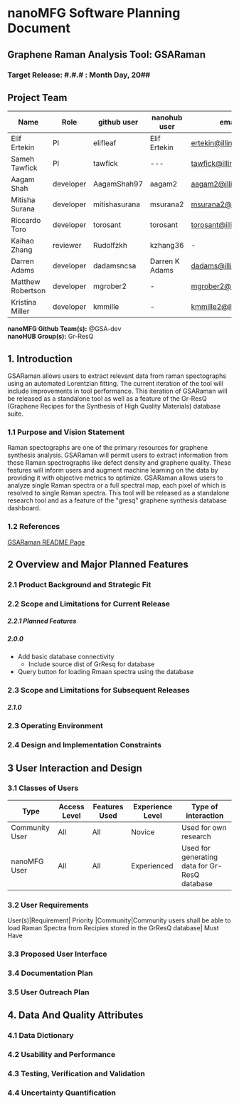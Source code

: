 
# nanoMFG Software Planning Document
<!-- Replace text below with long title of project:short-name -->
## Graphene Raman Analysis Tool: GSARaman
### Target Release: #.#.# : Month Day, 20##

## Project Team
<!-- Complete table for all team members 
 roles: lead, developer, reviewer, contributer
 status: active, inactive
-->
Name | Role | github user | nanohub user | email | status
---|---|---|---|---|---
Elif Ertekin | PI | elifleaf | Elif Ertekin | ertekin@illinois.edu | active
Sameh Tawfick | PI | tawfick | --- | tawfick@illinois.edu | active
Aagam Shah | developer | AagamShah97 |  aagam2 | aagam2@illinois.edu | active
Mitisha Surana| developer | mitishasurana  | msurana2 | msurana2@illinois.edu | active
Riccardo Toro| developer | torosant | torosant | torosant@illinois.edu | active
Kaihao Zhang | reviewer | Rudolfzkh | kzhang36 | - | active |
Darren Adams | developer | dadamsncsa | Darren K Adams | dadams@illinois.edu | active
Matthew Robertson | developer | mgrober2 | - | mgrober2@illinois.edu | inactive
Kristina Miller | developer | kmmille | - | kmmille2@illinois.edu | inactive

**nanoMFG Github Team(s):** @GSA-dev  
**nanoHUB Group(s):** Gr-ResQ

## 1. Introduction
<!-- A  concise description of the current iteration of work. -->
GSARaman allows users to extract relevant data from raman spectographs using an automated Lorentzian fitting. The current iteration of the tool will include improvements in tool performance. This iteration of GSARaman will be released as a standalone tool as well as a feature of the Gr-ResQ (Graphene Recipes for the Synthesis of High Quality Materials) database suite.

### 1.1 Purpose and Vision Statement
<!--Why are we building this tool? What is the key benefit? How does it relate to existing tools and existing software? How does it fit into the overall objectives for the nanoMFG node? Who will use it?-->
Raman spectographs are one of the primary resources for graphene synthesis analysis. GSARaman will permit users to extract information from these Raman spectrographs like defect density and graphene quality. These features will inform users and augment machine learning on the data by providing it with objective metrics to optimize. GSARaman allows users to analyze single Raman spectra or a full spectral map, each pixel of which is resolved to single Raman spectra. This tool will be released as a standalone research tool and as a feature of the "gresq" graphene synthesis database dashboard.

### 1.2 References
<!--List any documents or background material that are relevant.  Links are useful. For instance, a link to a wiki or readme page in the project repository, or link to a uploaded file (doc, pdf, ppt, etc.).-->
[GSARaman README Page](https://github.com/nanoMFG/GSA-Raman/blob/master/README.md "GSARaman README Page")

## 2 Overview and Major Planned Features
<!--Provide and overview characterising this proposed release.  Describe how users will interact with each proposed feature. Include a schematic/diagram to illustrate an overview of proposed software and achitecture componets for the project-->

### 2.1 Product Background and Strategic Fit
<!--Provide context for the proposed product.  Is this a completely new projects, or next version of an existing project? This can include a description of any contextual research, or the status of any existing prototype application.  If this SPD describes a component, describe its relationship to larger system. Can include diagrams.-->

### 2.2 Scope and Limitations for Current Release
<!--List the all planned goals/features for this release.  These should be links to issues.  Add a new subsection for each release.  Equally important, document feature you explicity are not doing at this time-->


##### 2.2.1 Planned Features
##### 2.0.0
* Add basic database connectivity
  - Include source dist of GrResq for database
* Query button for loading Rmaan spectra using the database

### 2.3 Scope and Limitations for Subsequent Releases
<!--Short summary of  future envisioned roadmap for subsequent efforts.-->

##### 2.1.0

### 2.3 Operating Environment
<!--Describe the target environment.  Identify components or application that are needed.  Describe technical infrastructure need to support the application.-->

### 2.4 Design and Implementation Constraints
<!--This could include pre-existing code that needs to be incorporated ,a certain programming language or toolkit and software dependencies.  Describe the origin and rationale for each constraint.-->

## 3 User Interaction and Design

### 3.1 Classes of Users
<!--Identify classes (types) of users that you anticipate will use the product.  Provide any relevant context about each class that may influence how the product is used: 
The tasks the class of users will perform
Access and privilege level
Features used
Experience level
Type of interaction
Provide links to any user surveys, questionnaires, interviews, feedback or other relevant information.-->

Type | Access Level | Features Used | Experience Level | Type of interaction
--- | --- | --- | --- | ---
Community User | All | All | Novice | Used for own research
nanoMFG User | All | All | Experienced | Used for generating data for Gr-ResQ database


### 3.2 User Requirements
<!-- Provide a list of issue links to document the main set of user requirements to be satisfied by this release.  Use the user requirement template to draft thense issues.  A well written user requirement should be easy to justify (Rational) and should be testable.  List in order of priority as must have, should have or nice to have for each use case. -->
User(s)|Requirement| Priority
|Community|Community users shall be able to load Raman Spectra from Recipies stored in the GrResQ database| Must Have

### 3.3 Proposed User Interface
<!--Could include drawn mockups, screenshots of prototypes, comparison to existing software and other descriptions.-->

### 3.4 Documentation Plan
<!-- List planned documentation activities -->

### 3.5 User Outreach Plan
<!-- List upcoming activities designed to elicit user feedback and/or engage new users.  Use issues for activities that will be completed this iteration-->

## 4. Data And Quality Attributes

### 4.1 Data Dictionary
<!--Summarize inputs and outputs for the application.-->

### 4.2 Usability and Performance
<!--Summarize usability requirements such as easy of adoption for new users (eg example data),  inline documentation, avoiding errors, efficient interaction, etc.  Describe performance expectations  and/or document challenges.  Note you can reference user requirements from above if needed. -->

### 4.3 Testing, Verification and Validation
<!--Describe What data is necessary to verify the basic functionality of the application.  Provide a testing plan that includes a list of issues for each planned activity.  Describe data sets that are needed to test validation.-->

### 4.4 Uncertainty Quantification
<!--Identify and document possible sources of uncertainty. Categorize with standard labels, such as parametric, structural, algorithmic, experimental, interpolation.

Develop a plan for measuring and documenting uncertainty, e.g., using forward propagation or inverse UQ, and showing it in the application, if applicable.-->

